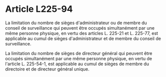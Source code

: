 # Article L225-94

La limitation du nombre de sièges d'administrateur ou de membre du conseil de surveillance qui peuvent être occupés simultanément par une même personne physique, en vertu des articles L. 225-21 et L. 225-77, est applicable au cumul de sièges d'administrateur et de membre du conseil de surveillance.

La limitation du nombre de sièges de directeur général qui peuvent être occupés simultanément par une même personne physique, en vertu de l'article L. 225-54-1, est applicable au cumul de sièges de membre du directoire et de directeur général unique.

